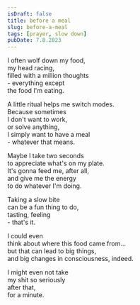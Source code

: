 ```yaml
---
isDraft: false
title: before a meal
slug: before-a-meal
tags: [prayer, slow down]
pubDate: 7.8.2023
---
```


I often wolf down my food,  
my head racing,  
filled with a million thoughts  
\- everything except  
the food I'm eating.  

A little ritual helps me switch modes.  
Because sometimes  
I don't want to work,  
or solve anything,  
I simply want to have a meal  
\- whatever that means.  

Maybe I take two seconds  
to appreciate what's on my plate.  
It's gonna feed me, after all,  
and give me the energy  
to do whatever I'm doing.  

Taking a slow bite  
can be a fun thing to do,  
tasting, feeling  
\- that's it.   

I could even  
think about where this food came from...  
but that can lead to big things,  
and big changes in consciousness, indeed.   

I might even not take  
my shit so seriously  
after that,  
for a minute.  